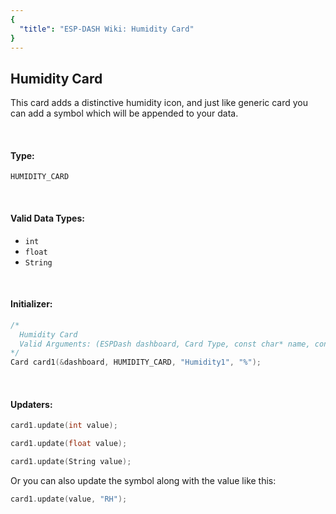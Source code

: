 ```yaml
---
{
  "title": "ESP-DASH Wiki: Humidity Card"
}
---
```

## Humidity Card

This card adds a distinctive humidity icon, and just like generic card you can add a symbol which will be appended to your data.

<br>

#### Type:
`HUMIDITY_CARD`

<br>

#### Valid Data Types:
- `int`
- `float`
- `String`

<br>

#### Initializer:
```cpp
/* 
  Humidity Card
  Valid Arguments: (ESPDash dashboard, Card Type, const char* name, const char* symbol (optional) )
*/
Card card1(&dashboard, HUMIDITY_CARD, "Humidity1", "%");
```

<br>

#### Updaters:

```cpp
card1.update(int value);
```

```cpp
card1.update(float value);
```

```cpp
card1.update(String value);
```

Or you can also update the symbol along with the value like this:

```cpp
card1.update(value, "RH");
```